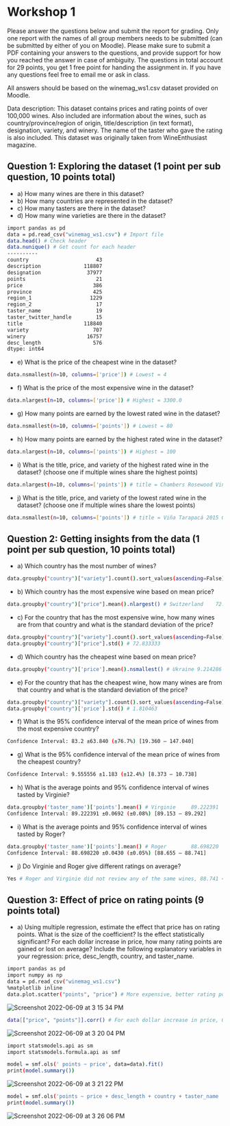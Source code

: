 # Workshop 1

Please answer the questions below and submit the report for grading. Only one report with the names of all
group members needs to be submitted (can be submitted by either of you on Moodle). Please make sure to
submit a PDF containing your answers to the questions, and provide support for how you reached the answer in
case of ambiguity. The questions in total account for 29 points, you get 1 free point for handing the assignment
in. If you have any questions feel free to email me or ask in class.

All answers should be based on the winemag_ws1.csv dataset provided on Moodle.

Data description: This dataset contains prices and rating points of over 100,000 wines. Also included are
information about the wines, such as country/province/region of origin, title/description (in text format),
designation, variety, and winery. The name of the taster who gave the rating is also included. This dataset was
originally taken from WineEnthusiast magazine.

## Question 1: Exploring the dataset (1 point per sub question, 10 points total)

- a) How many wines are there in this dataset?
- b) How many countries are represented in the dataset?
- c) How many tasters are there in the dataset?
- d) How many wine varieties are there in the dataset?

```bash
import pandas as pd
data = pd.read_csv("winemag_ws1.csv") # Import file
data.head() # Check header
data.nunique() # Get count for each header
----------
country                      43
description              118807
designation               37977
points                       21
price                       386
province                    425
region_1                   1229
region_2                     17
taster_name                  19
taster_twitter_handle        15
title                    118840
variety                     707
winery                    16757
desc_length                 576
dtype: int64
```

- e) What is the price of the cheapest wine in the dataset?

```bash
data.nsmallest(n=10, columns=['price']) # Lowest = 4
```

- f) What is the price of the most expensive wine in the dataset?

```bash
data.nlargest(n=10, columns=['price']) # Highest = 3300.0	
```

- g) How many points are earned by the lowest rated wine in the dataset?

```bash
data.nsmallest(n=10, columns=['points']) # Lowest = 80
```

- h) How many points are earned by the highest rated wine in the dataset?

```bash
data.nlargest(n=10, columns=['points']) # Highest = 100
```

- i) What is the title, price, and variety of the highest rated wine in the dataset? (choose one if multiple
wines share the highest points)

```bash
data.nlargest(n=10, columns=['points']) # title = Chambers Rosewood Vineyards NV Rare Muscat ,rice = 350.0, variety = Muscat
```

- j) What is the title, price, and variety of the lowest rated wine in the dataset? (choose one if multiple wines
share the lowest points)

```bash
data.nsmallest(n=10, columns=['points']) # title = Viña Tarapacá 2015 Gran Reserva Chardonnay ,rice = 9.0, variety = Chardonnay
```

##  Question 2: Getting insights from the data (1 point per sub question, 10 points total)

- a) Which country has the most number of wines?

```bash
data.groupby("country")["variety"].count().sort_values(ascending=False) # US 42133
```

- b) Which country has the most expensive wine based on mean price?

```bash
data.groupby("country")["price"].mean().nlargest() # Switzerland    72.833333
```

- c) For the country that has the most expensive wine, how many wines are from that country and what is the
standard deviation of the price?

```bash
data.groupby("country")["variety"].count().sort_values(ascending=False) # Switzerland	5
data.groupby("country")["price"].std() # 72.833333
```

- d) Which country has the cheapest wine based on mean price?

```bash
data.groupby("country")['price'].mean().nsmallest() # Ukraine 9.214286
```

- e) For the country that has the cheapest wine, how many wines are from that country and what is the
standard deviation of the price?

```bash
data.groupby("country")["variety"].count().sort_values(ascending=False) # Ukraine	9
data.groupby("country")['price'].std() # 1.810463
```

- f) What is the 95% confidence interval of the mean price of wines from the most expensive country?

```bash
Confidence Interval: 83.2 ±63.840 (±76.7%) [19.360 – 147.040]
```

- g) What is the 95% confidence interval of the mean price of wines from the cheapest country?

```bash
Confidence Interval: 9.555556 ±1.183 (±12.4%) [8.373 – 10.738]
```

- h) What is the average points and 95% confidence interval of wines tasted by Virginie?

```bash
data.groupby('taster_name')['points'].mean() # Virginie     89.222391
Confidence Interval: 89.222391 ±0.0692 (±0.08%) [89.153 – 89.292]
```

- i) What is the average points and 95% confidence interval of wines tasted by Roger?

```bash
data.groupby('taster_name')['points'].mean() # Roger        88.698220
Confidence Interval: 88.698220 ±0.0430 (±0.05%) [88.655 – 88.741]
```

- j) Do Virginie and Roger give different ratings on average?

```bash
Yes # Roger and Virginie did not review any of the same wines, 88.741 < 89.153
```

## Question 3: Effect of price on rating points (9 points total)

- a) Using multiple regression, estimate the effect that price has on rating points. What is the size of the
coefficient? Is the effect statistically significant? For each dollar increase in price, how many rating
points are gained or lost on average? Include the following explanatory variables in your regression:
price, desc_length, country, and taster_name.

```bash
import pandas as pd
import numpy as np
data = pd.read_csv("winemag_ws1.csv")
%matplotlib inline
data.plot.scatter("points", "price") # More expensive, better rating points
```
![Screenshot 2022-06-09 at 3 15 34 PM](https://user-images.githubusercontent.com/96379191/172788073-ee560e31-6872-457e-a0f6-e9179ffacf76.png)


```bash
data[["price", "points"]].corr() # For each dollar increase in price, 0.418126 rating points are gained or lost on average
```
![Screenshot 2022-06-09 at 3 20 04 PM](https://user-images.githubusercontent.com/96379191/172788462-fd15b57c-b199-48b3-9ddd-09a770da93fa.png)

```bash
import statsmodels.api as sm
import statsmodels.formula.api as smf

model = smf.ols(' points ~ price', data=data).fit()
print(model.summary()) 
```
![Screenshot 2022-06-09 at 3 21 22 PM](https://user-images.githubusercontent.com/96379191/172788697-792629ef-35cb-48b2-8765-04559446ca13.png)

```bash
model = smf.ols('points ~ price + desc_length + country + taster_name ', data=data).fit()
print(model.summary())
```
![Screenshot 2022-06-09 at 3 26 06 PM](https://user-images.githubusercontent.com/96379191/172789536-9a6e56c5-20ca-4753-82ac-c94a7863bbcb.png)

